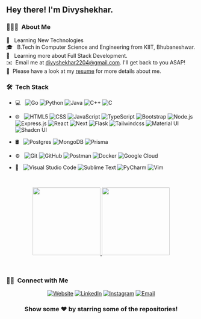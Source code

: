 <h2> Hey there! I'm Divyshekhar.</h2>

<h3> 👨🏻‍💻 &nbsp;About Me </h3>
 🤔 &nbsp; Learning New Technologies<br>
 🎓 &nbsp; B.Tech in Computer Science and Engineering from KIIT, Bhubaneshwar.<br>
 🌱 &nbsp; Learning more about Full Stack Development.<br>
 ✉️ &nbsp;Email me at <a href="mailto:divyshekhar2204@gmail..com" target="_blank">divyshekhar2204@gmail.com</a>. I'll get back to you ASAP!<br>
 📄 &nbsp;Please have a look at my <a href="https://docs.google.com/document/d/14HQDggC0WgFIg9nsLkOKMU2IUHSv1PYhvxQpnoZf_bQ/edit?usp=sharing" target="_blank">resume</a> for more details about me.<br>
 
<h3> 🛠 &nbsp;Tech Stack</h3>

- 💻 &nbsp;
  ![Go](https://img.shields.io/badge/-Go-333333?style=flat&logo=go)
  ![Python](https://img.shields.io/badge/-Python-333333?style=flat&logo=python)
  ![Java](https://img.shields.io/badge/-Java-333333?style=flat&logo=Java&logoColor=007396)
  ![C++](https://img.shields.io/badge/-C++-333333?style=flat&logo=C%2B%2B&logoColor=00599C)
  ![C](https://img.shields.io/badge/-C-333333?style=flat&logo=C&logoColor=276DC3)
- 🌐 &nbsp;
  ![HTML5](https://img.shields.io/badge/-HTML5-333333?style=flat&logo=HTML5)
  ![CSS](https://img.shields.io/badge/-CSS-333333?style=flat&logo=CSS3&logoColor=1572B6)
  ![JavaScript](https://img.shields.io/badge/-JavaScript-333333?style=flat&logo=javascript)
  ![TypeScript](https://img.shields.io/badge/-Typescript-333333?style=flat&logo=typescript)
  ![Bootstrap](https://img.shields.io/badge/-Bootstrap-333333?style=flat&logo=bootstrap&logoColor=563D7C)
  ![Node.js](https://img.shields.io/badge/-Node.js-333333?style=flat&logo=node.js)
  ![Express.js](https://img.shields.io/badge/-Express.js-333333?style=flat&logo=express)
  ![React](https://img.shields.io/badge/-React-333333?style=flat&logo=react)
  ![Next](https://img.shields.io/badge/-Next.js-333333?style=flat&logo=nextdotjs)
  ![Flask](https://img.shields.io/badge/-Flask-333333?style=flat&logo=flask)
  ![Tailwindcss](https://img.shields.io/badge/-Tailwindcss-333333?style=flat&logo=tailwindcss)
      ![Material UI](https://img.shields.io/badge/-Material%20UI-333333?style=flat&logo=mui)
      ![Shadcn UI](https://img.shields.io/badge/-Shadcn%20UI-333333?style=flat&logo=shadcnui)

- 🛢 &nbsp;
  ![Postgres](https://img.shields.io/badge/-Postgres-333333?style=flat&logo=postgresql)
  ![MongoDB](https://img.shields.io/badge/-MongoDB-333333?style=flat&logo=mongodb)
  ![Prisma](https://img.shields.io/badge/-Prisma-333333?style=flat&logo=prisma)
- ⚙️ &nbsp;
  ![Git](https://img.shields.io/badge/-Git-333333?style=flat&logo=git)
  ![GitHub](https://img.shields.io/badge/-GitHub-333333?style=flat&logo=github)
  ![Postman](https://img.shields.io/badge/-Postman-333333?style=flat&logo=postman)
  ![Docker](https://img.shields.io/badge/-Docker-333333?style=flat&logo=docker)
  ![Google Cloud](https://img.shields.io/badge/-Google%20Cloud-333333?style=flat&logo=Google%20Cloud)


  

- 🔧 &nbsp;
  ![Visual Studio Code](https://img.shields.io/badge/-Visual%20Studio%20Code-333333?style=flat&logo=visual-studio-code&logoColor=007ACC)
  ![Sublime Text](https://img.shields.io/badge/-Sublime%20Text-333333?style=flat&logo=sublime-text&logoColor=007ACC)
  ![PyCharm](https://img.shields.io/badge/-PyCharm-333333?style=flat&logo=pycharm&logoColor=007ACC)
  ![Vim](https://img.shields.io/badge/-Vim-333333?style=flat&logo=vim&logoColor=007ACC)

<br/>

<p align="center">
<a href="https://github.com/Divyshekhar">
  <img height="180em" src="https://github-readme-stats-eight-theta.vercel.app/api?username=Divyshekhar&show_icons=true&theme=algolia&include_all_commits=true&count_private=true"/>
  <img height="180em" src="https://github-readme-stats-eight-theta.vercel.app/api/top-langs/?username=Divyshekhar&layout=compact&langs_count=8&theme=algolia"/>
</a>
</p>

<br/>

<h3> 🤝🏻 &nbsp;Connect with Me </h3>

<p align="center">
<a href="https://divyshekhar.vercel.app/"><img alt="Website" src="https://img.shields.io/badge/Website-https://divyshekhar.vercel.app/-blue?style=flat-square&logo=google-chrome"></a>
<a href="https://www.linkedin.com/in/divyshekhar-sinha-3208851b2/"><img alt="LinkedIn" src="https://img.shields.io/badge/LinkedIn-Divyshekhar-blue?style=flat-square&logo=linkedin"></a>
<a href="https://www.instagram.com/divyshekhar_sinha/"><img alt="Instagram" src="https://img.shields.io/badge/Instagram-divyshekhar_sinha-blue?style=flat-square&logo=instagram"></a>
<a href="mailto:divyshekhar2204@gmail.com"><img alt="Email" src="https://img.shields.io/badge/Email-divyshekhar2204@gmail.com-blue?style=flat-square&logo=gmail"></a>
</p>




<div align="center">

### Show some ❤️ by starring some of the repositories!

</div>
